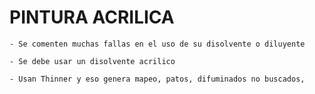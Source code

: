 
# PINTURA ACRILICA

    - Se comenten muchas fallas en el uso de su disolvente o diluyente 

    - Se debe usar un disolvente acrilico

    - Usan Thinner y eso genera mapeo, patos, difuminados no buscados, 
